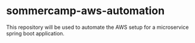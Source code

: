 # sommercamp-aws-automation
This repository will be used to automate the AWS setup for a microservice spring boot application.
